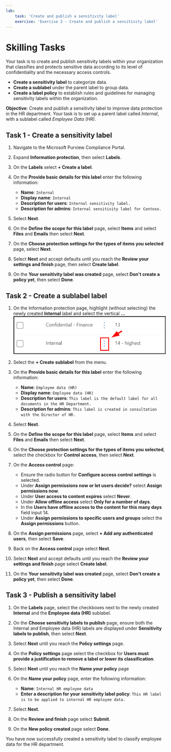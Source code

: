 ```yaml
---
lab:
    task: 'Create and publish a sensitivity label'
    exercise: 'Exercise 2 - Create and publish a sensitivity label'
---
```


# Skilling Tasks

Your task is to create and publish sensitivity labels within your organization that classifies and protects sensitive data according to its level of confidentiality and the necessary access controls.

- **Create a sensitivity label** to categorize data.
- **Create a sublabel** under the parent label to group data.
- **Create a label policy** to establish rules and guidelines for managing sensitivity labels within the organization.

**Objective**: Create and publish a sensitivity label to improve data protection in the HR department. Your task is to set up a parent label called _Internal_, with a sublabel called _Employee Data (HR)_.

## Task 1 - Create a sensitivity label

1. Navigate to the Microsoft Purview Compliance Portal.
1. Expand **Information protection**, then select **Labels**.
1. On the **Labels** select **+ Create a label**.
1. On the  **Provide basic details for this label** enter the following information:

    - **Name**: `Internal`
    - **Display name**: `Internal`
    - **Description for users**: `Internal sensitivity label.`
    - **Description for admins**: `Internal sensitivity label for Contoso.`

1. Select **Next**.
1. On the **Define the scope for this label** page, select **Items** and select **Files** and **Emails** then select **Next**.
1. On the **Choose protection settings for the types of items you selected** page, select **Next**.
1. Select **Next** and accept defaults until you reach the **Review your settings and finish** page, then select **Create label**.
1. On the **Your sensitivity label was created** page, select **Don't create a policy yet**, then select **Done**.

## Task 2 - Create a sublabel label

1. On the Information protection page, highlight (without selecting) the newly created **Internal** label and select the vertical **...**
    ![Image of vertical dot menu](../Media/SensitivityLabelDotMenu.png)
1. Select the **+ Create sublabel** from the menu.
1. On the  **Provide basic details for this label** enter the following information:

   - **Name**: `Employee data (HR)`
   - **Display name**: `Employee data (HR)`
   - **Description for users**: `This label is the default label for all documents in the HR Department.`
   - **Description for admins**: `This label is created in consultation with the Director of HR.`
1. Select **Next**.
1. On the **Define the scope for this label** page, select **Items** and select **Files** and **Emails** then select **Next**.
1. On the **Choose protection settings for the types of items you selected**, select the checkbox for **Control access**, then select **Next**.
1. On the **Access control** page:
   - Ensure the radio button for **Configure access control settings** is selected.
   - Under **Assign permissions now or let users decide?** select **Assign permissions now**.
   - Under **User access to content expires** select **Never**.
   - Under **Allow offline access** select **Only for a number of days**.
   - In the **Users have offline access to the content for this many days** field input 14.
   - Under **Assign permissions to specific users and groups** select the **Assign permissions** button.
1. On the **Assign permissions** page, select **+ Add any authenticated users**, then select **Save**.
1. Back on the **Access control** page select **Next**.
1. Select **Next** and accept defaults until you reach the **Review your settings and finish** page select **Create label**.
1. On the **Your sensitivity label was created** page, select **Don't create a policy yet**, then select **Done**.

## Task 3 - Publish a sensitivity label

1. On the **Labels** page, select the checkboxes next to the newly created **Internal** and the **Employee data (HR)** sublabel.
1. On the **Choose sensitivity labels to publish** page, ensure both the Internal and Employee data (HR) labels are displayed under **Sensitivity labels to publish**, then select **Next**.
1. Select **Next** until you reach the **Policy settings** page.
1. On the **Policy settings** page select the checkbox for **Users must provide a justification to remove a label or lower its classification**.
1. Select **Next** until you reach the **Name your policy** page
1. On the **Name your policy** page, enter the following information:

   - **Name**: `Internal HR employee data`
   - **Enter a description for your sensitivity label policy**: `This HR label is to be applied to internal HR employee data.`

1. Select **Next**.
1. On the **Review and finish** page select **Submit**.
1. On the **New policy created** page select **Done**.

You have now successfully created a sensitivity label to classify employee data for the HR department.
